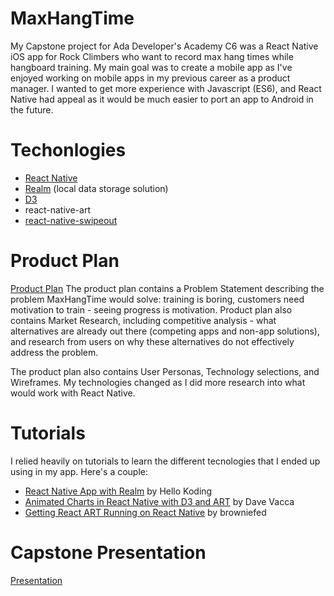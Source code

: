# MaxHangTime
My Capstone project for Ada Developer's Academy C6 was a React Native iOS app for Rock Climbers who want to record max hang times while hangboard training. My main goal was to create a mobile app as I've enjoyed working on mobile apps in my previous career as a product manager. I wanted to get more experience with Javascript (ES6), and React Native had appeal as it would be much easier to port an app to Android in the future. 

# Techonlogies 
* [React Native](https://facebook.github.io/react-native/) 
* [Realm](https://realm.io/docs/javascript/latest/index.html) (local data storage solution) 
* [D3](https://github.com/d3/) 
* react-native-art
* [react-native-swipeout](https://github.com/dancormier/react-native-swipeout)

# Product Plan 
[Product Plan](https://gist.github.com/wordkarin/4427e9ed8ef2643698635147efd2da3c)
The product plan contains a Problem Statement describing the problem MaxHangTime would solve: training is boring, customers need motivation to train - seeing progress is motivation. Product plan also contains Market Research, including competitive analysis - what alternatives are already out there (competing apps and non-app solutions), and research from users on why these alternatives do not effectively address the problem.

The product plan also contains User Personas, Technology selections, and Wireframes. My technologies changed as I did more research into what would work with React Native.

# Tutorials 
I relied heavily on tutorials to learn the different tecnologies that I ended up using in my app. Here's a couple: 
* [React Native App with Realm](https://hellokoding.com/todo-app-with-react-native-realm/) by Hello Koding
* [Animated Charts in React Native with D3 and ART](https://medium.com/the-react-native-log/animated-charts-in-react-native-using-d3-and-art-21cd9ccf6c58) by Dave Vacca 
* [Getting React ART Running on React Native](http://browniefed.com/blog/getting-react-art-running-on-react-native/) by browniefed

# Capstone Presentation 
[Presentation](https://docs.google.com/presentation/d/17-q_0_zyIeWaV5bHBk_OxrcOtsb1ELCitjMBQ5L-5Vw/edit?usp=sharing) 

